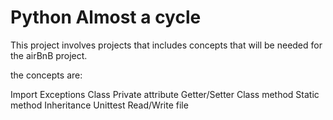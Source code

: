 # Python Almost a cycle

This project involves projects that includes concepts that will be needed 
for the airBnB project.

the concepts are:

Import
Exceptions
Class
Private attribute
Getter/Setter
Class method
Static method
Inheritance
Unittest
Read/Write file
